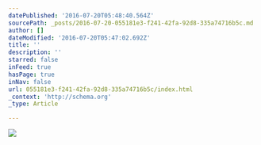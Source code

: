 ```yaml
---
datePublished: '2016-07-20T05:48:40.564Z'
sourcePath: _posts/2016-07-20-055181e3-f241-42fa-92d8-335a74716b5c.md
author: []
dateModified: '2016-07-20T05:47:02.692Z'
title: ''
description: ''
starred: false
inFeed: true
hasPage: true
inNav: false
url: 055181e3-f241-42fa-92d8-335a74716b5c/index.html
_context: 'http://schema.org'
_type: Article

---
```

![](https://the-grid-user-content.s3-us-west-2.amazonaws.com/f5aa4d01-336d-4018-bc9d-3b51f0af10c3.jpg)